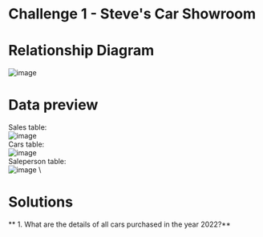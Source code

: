 # Challenge 1 - Steve's Car Showroom 

# **Relationship Diagram**
![image](https://github.com/user-attachments/assets/7c86903d-dafa-4945-a40b-2ecbc538f286)
# **Data preview**
Sales table:
\
![image](https://github.com/user-attachments/assets/26fe0820-1b3e-483e-940d-72a060b50dcc)
\
Cars table:
\
![image](https://github.com/user-attachments/assets/88ae9b03-c28a-4741-90d4-5f8f7e8c0681)
\
Saleperson table:
\
![image](https://github.com/user-attachments/assets/003721b8-16ba-49d5-aaff-9ebf87d5d287)
\
# **Solutions**
** 1. What are the details of all cars purchased in the year 2022?**

